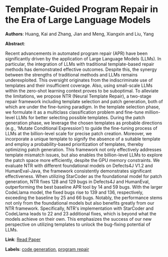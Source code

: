 # Template-Guided Program Repair in the Era of Large Language Models

**Authors**: Huang, Kai and Zhang, Jian and Meng, Xiangxin and Liu, Yang

**Abstract**:

Recent advancements in automated program repair (APR) have been significantly driven by the application of Large Language Models (LLMs). In particular, the integration of LLMs with traditional template-based repair methods has demonstrated effective outcomes. Despite this, the synergy between the strengths of traditional methods and LLMs remains underexploited. This oversight originates from the indiscriminate use of templates and their insufficient coverage. Also, using small-scale LLMs within the zero-shot learning context proves to be suboptimal. To alleviate the limitations, we propose NTR (Neural Template Repair), a two-stage repair framework including template selection and patch generation, both of which are under the fine-tuning paradigm. In the template selection phase, we formulate it as a multiclass classification problem and fine-tune million-level LLMs for better selecting possible templates. During the patch generation phase, we leverage the chosen templates as probable directions (e.g., ‘Mutate Conditional Expression’) to guide the fine-tuning process of LLMs at the billion-level scale for precise patch creation. Moreover, we incorporate a unique template to signify the absence of a suitable template and employ a probability-based prioritization of templates, thereby optimizing patch generation. This framework not only effectively addresses template mismatch issues, but also enables the billion-level LLMs to explore the patch space more efficiently, despite the GPU memory constraints. We evaluate NTR with different foundational models on Defects4J V1.2 and HumanEval-Java, the framework consistently demonstrates significant effectiveness. When utilizing StarCoder as the foundational model for patch generation, NTR fixes 128 and 129 bugs in Defects4J and HumanEval, outperforming the best baseline APR tool by 14 and 59 bugs. With the larger CodeLlama model, the fixed bugs rise to 139 and 136, respectively, exceeding the baseline by 25 and 66 bugs. Notably, the performance stems not only from the foundational models but also benefits greatly from our NTR framework. Specifically, NTR's implementation with StarCoder and CodeLlama leads to 22 and 23 additional fixes, which is beyond what the models achieve on their own. This emphasizes the success of our new perspective on utilizing templates to unlock the bug-fixing potential of LLMs.

**Link**: [Read Paper](https://doi.ieeecomputersociety.org/10.1109/ICSE55347.2025.00030)

**Labels**: [code generation](../../labels/code_generation.md), [program repair](../../labels/program_repair.md)
